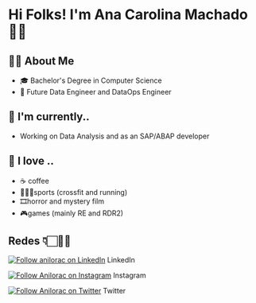 # Hi Folks! I'm Ana Carolina Machado 👋🏻

## 👩🏻 About Me
- 🎓 Bachelor's Degree in Computer Science
- 🎲 Future Data Engineer and DataOps Engineer



## 🔨 I'm currently..
- Working on Data Analysis and as an SAP/ABAP developer 

## 🖤 I love ..
- ☕ coffee 
- 🏋🏻‍♀️sports (crossfit and running)
- 🎞️horror and mystery film
- 🎮games (mainly RE and RDR2)


## Redes 👇🏻👩🏻

[![Follow anilorac on LinkedIn](https://i.imgur.com/TlnAybr.png)](https://www.linkedin.com/in/acfmachado/) LinkedIn

[![Follow Anilorac on Instagram](https://i.imgur.com/X4zGUpi.png)](https://www.instagram.com/anilorac_f/) Instagram

[![Follow Anilorac on Twitter](http://i.imgur.com/tXSoThF.png)](https://x.com/carolinanaf) Twitter
